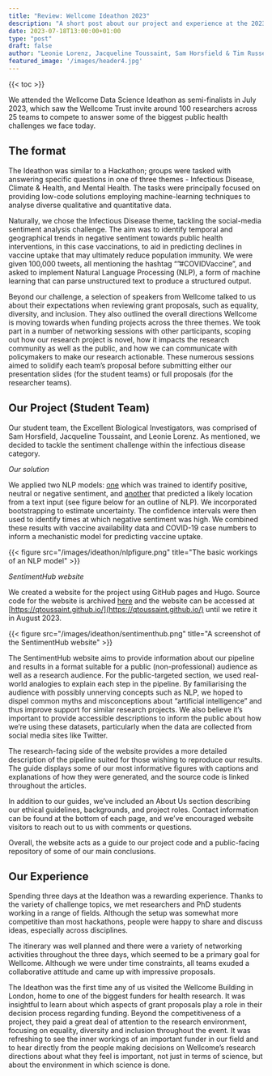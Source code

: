 ```yaml
---
title: "Review: Wellcome Ideathon 2023"
description: "A short post about our project and experience at the 2023 Wellcome Data Science Ideathon."
date: 2023-07-18T13:00:00+01:00
type: "post"
draft: false
author: "Leonie Lorenz, Jacqueline Toussaint, Sam Horsfield & Tim Russell"
featured_image: '/images/header4.jpg'
---
```


{{< toc >}}

We attended the Wellcome Data Science Ideathon as semi-finalists in July 2023, which saw the Wellcome Trust invite around 100 researchers across 25 teams to compete to answer some of the biggest public health challenges we face today.

## The format

The Ideathon was similar to a Hackathon; groups were tasked with answering specific questions in one of three themes - Infectious Disease, Climate & Health, and Mental Health. The tasks were principally focused on providing low-code solutions employing machine-learning techniques to analyse diverse qualitative and quantitative data. 

Naturally, we chose the Infectious Disease theme, tackling the social-media sentiment analysis challenge. The aim was to identify temporal and geographical trends in negative sentiment towards public health interventions, in this case vaccinations, to aid in predicting declines in vaccine uptake that may ultimately reduce population immunity. We were given 100,000 tweets, all mentioning the hashtag “”#COVIDVaccine”, and asked to implement Natural Language Processing (NLP), a form of machine learning that can parse unstructured text to produce a structured output.

Beyond our challenge, a selection of speakers from Wellcome talked to us about their expectations when reviewing grant proposals, such as equality, diversity, and inclusion. They also outlined the overall directions Wellcome is moving towards when funding projects across the three themes. We took part in a number of networking sessions with other participants, scoping out how our research project is novel, how it impacts the research community as well as the public, and how we can communicate with policymakers to make our research actionable. These numerous sessions aimed to solidify each team’s proposal before submitting either our presentation slides (for the student teams) or full proposals (for the researcher teams).

## Our Project (Student Team)

Our student team, the Excellent Biological Investigators, was comprised of Sam Horsfield, Jacqueline Toussaint, and Leonie Lorenz. As mentioned, we decided to tackle the sentiment challenge within the infectious disease category.

*Our solution*

We applied two NLP models: [one](http://dx.doi.org/10.18653/v1/2020.findings-emnlp.148) which was trained to identify positive, neutral or negative sentiment, and [another](https://pypi.org/project/geograpy3/) that predicted a likely location from a text input (see figure below for an outline of NLP). We incorporated bootstrapping to estimate uncertainty. The confidence intervals were then used to identify times at which negative sentiment was high. We combined these results with vaccine availability data and COVID-19 case numbers to inform a mechanistic model for predicting vaccine uptake.

{{< figure src="/images/ideathon/nlpfigure.png" title="The basic workings of an NLP model" >}}

*SentimentHub website*

We created a website for the project using GitHub pages and Hugo. Source code for the website is archived [here](https://github.com/WellcomeIdeathon2023/Excellent_Biological_Investigators/tree/main) and the website can be accessed at [https://qtoussaint.github.io/](https://qtoussaint.github.io/) until we retire it in August 2023.

{{< figure src="/images/ideathon/sentimenthub.png" title="A screenshot of the SentimentHub website" >}}

The SentimentHub website aims to provide information about our pipeline and results in a format suitable for a public (non-professional) audience as well as a research audience. For the public-targeted section, we used real-world analogies to explain each step in the pipeline. By familiarising the audience with possibly unnerving concepts such as NLP, we hoped to dispel common myths and misconceptions about “artificial intelligence” and thus improve support for similar research projects. We also believe it’s important to provide accessible descriptions to inform the public about how we’re using these datasets, particularly when the data are collected from social media sites like Twitter.

The research-facing side of the website provides a more detailed description of the pipeline suited for those wishing to reproduce our results. The guide displays some of our most informative figures with captions and explanations of how they were generated, and the source code is linked throughout the articles.

In addition to our guides, we’ve included an About Us section describing our ethical guidelines, backgrounds, and project roles. Contact information can be found at the bottom of each page, and we’ve encouraged website visitors to reach out to us with comments or questions. 

Overall, the website acts as a guide to our project code and a public-facing repository of some of our main conclusions. 

## Our Experience

Spending three days at the Ideathon was a rewarding experience. Thanks to the variety of challenge topics, we met researchers and PhD students working in a range of fields. Although the setup was somewhat more competitive than most hackathons, people were happy to share and discuss ideas, especially across disciplines.

The itinerary was well planned and there were a variety of networking activities throughout the three days, which seemed to be a primary goal for Wellcome. Although we were under time constraints, all teams exuded a collaborative attitude and came up with impressive proposals.

The Ideathon was the first time any of us visited the Wellcome Building in London, home to one of the biggest funders for health research. It was insightful to learn about which aspects of grant proposals play a role in their decision process regarding funding. Beyond the competitiveness of a project, they paid a great deal of attention to the research environment, focusing on equality, diversity and inclusion throughout the event. It was refreshing to see the inner workings of an important funder in our field and to hear directly from the people making decisions on Wellcome’s research directions about what they feel is important, not just in terms of science, but about the environment in which science is done.
